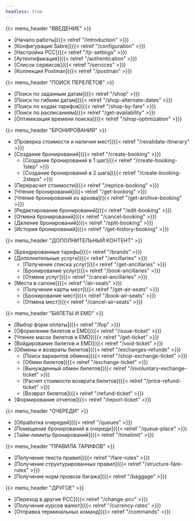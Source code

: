 ```yaml
---
headless: true
---
```


{{< menu_header "ВВЕДЕНИЕ" >}}

- [Начало работы]({{< relref "/introduction" >}})
- [Конфигурация Sabre]({{< relref "/configuration" >}})
- [Настройки PCC]({{< relref "/tjr-settings" >}})
- [Аутентификация]({{< relref "/authentication" >}})
- [Список сервисов]({{< relref "/services" >}})
- [Коллекция Postman]({{< relref "/postman" >}})

{{< menu_header "ПОИСК ПЕРЕЛЕТОВ" >}}

- [Поиск по заданным датам]({{< relref "/shop" >}}) <!--Поиск перелетов по заданным датам-->
- [Поиск по гибким датам]({{< relref "/shop-alternate-dates" >}}) <!--Поиск перелетов по гибким датам-->
- [Поиск по кодам тарифов]({{< relref "/shop-by-fare" >}}) <!--Поиск перелетов по кодам тарифов-->
- [Поиск по расписаниям]({{< relref "/get-availability" >}}) <!--Поиск по расписаниям и получение данных о наличии мест-->
- [Оптимизация времени поиска]({{< relref "/shop-optimization" >}})

{{< menu_header "БРОНИРОВАНИЯ" >}}

- [Проверка стоимости и наличия мест]({{< relref "/revalidate-itinerary" >}})
- [Создание бронирований]({{< relref "/create-booking" >}})
    - [Создание бронирований в 1 шаг]({{< relref "/create-booking-1step" >}})
    - [Создание бронирований в 2 шага]({{< relref "/create-booking-2steps" >}})
- [Перерасчет стоимости]({{< relref "/reprice-booking" >}}) <!--Перерасчет стоимости бронирований-->
- [Чтение бронирований]({{< relref "/get-booking" >}})
- [Чтение бронирований из архива]({{< relref "/get-archive-booking" >}})
- [Редактирование бронирований]({{< relref "/edit-booking" >}})
- [Отмена бронирований]({{< relref "/cancel-booking" >}})
- [Деление бронирований]({{< relref "/split-booking" >}})
- [История бронирований]({{< relref "/get-history-booking" >}})

{{< menu_header "ДОПОЛНИТЕЛЬНЫЙ КОНТЕНТ" >}}

- [Брендированные тарифы]({{< relref "/brands" >}})
- [Дополнительные услуги]({{< relref "/ancillaries" >}})
    - [Получение списка услуг]({{< relref "/get-ancillaries" >}}) <!--Получение списка дополнительных услуг-->
    - [Бронирование услуг]({{< relref "/book-ancillaries" >}}) <!--Бронирование дополнительных услуг-->
    - [Отмена услуг]({{< relref "/cancel-ancillaries" >}}) <!--Отмена дополнительных услуг-->
- [Места в салоне]({{< relref "/air-seats" >}})
    - [Получение карты мест]({{< relref "/get-air-seats" >}}) <!--Получение карты мест в салоне-->
    - [Бронирование мест]({{< relref "/book-air-seats" >}}) <!--Бронирование мест в салоне-->
    - [Отмена мест]({{< relref "/cancel-air-seats" >}}) <!--Отмена мест в салоне-->

{{< menu_header "БИЛЕТЫ И EMD" >}}

- [Выбор форм оплаты]({{< relref "/fop" >}})
- [Оформление билетов и EMD]({{< relref "/issue-ticket" >}})
- [Чтение масок билетов и EMD]({{< relref "/get-ticket" >}})
- [Войдирование билетов и EMD]({{< relref "/void-ticket" >}})
- [Обмены и возвраты билетов]({{< relref "/exchanges-refunds" >}})
    - [Поиск вариантов обмена]({{< relref "/shop-exchange-ticket" >}}) <!--Поиск вариантов обмена-->
    - [Обмен билетов]({{< relref "/exchange-ticket" >}})
    - [Вынужденный обмен билетов]({{< relref "/involuntary-exchange-ticket" >}})
    - [Расчет стоимости возврата билетов]({{< relref "/price-refund-ticket" >}})
    - [Возврат билетов]({{< relref "/refund-ticket" >}})
- [Формирование отчетов]({{< relref "/report-ticket" >}})

{{< menu_header "ОЧЕРЕДИ" >}}

- [Обработка очередей]({{< relref "/queues" >}})
- [Помещение бронирований в очереди]({{< relref "/queue-place" >}})
- [Тайм-лимиты бронирований]({{< relref "/timelimit" >}})

{{< menu_header "ПРАВИЛА ТАРИФОВ" >}}

- [Получение текста правил]({{< relref "/fare-rules" >}}) <!--Получение текста правил тарифов-->
- [Получение структурированных правил]({{< relref "/structure-fare-rules" >}}) <!--Получение структурированных правил тарифов-->
- [Получение норм провоза багажа]({{< relref "/baggage" >}})

{{< menu_header "ДРУГОЕ" >}}

- [Переход в другие PCC]({{< relref "/change-pcc" >}})
- [Получение курсов валют]({{< relref "/currency-rates" >}})
- [Отправка терминальных команд]({{< relref "/commands" >}})
